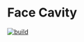 # Face Cavity
[![build](https://github.com/facecavity/face-cavity/actions/workflows/build.yml/badge.svg)](https://github.com/facecavity/face-cavity/actions/workflows/build.yml)
